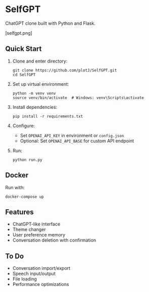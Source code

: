 # SelfGPT

ChatGPT clone built with Python and Flask.

[selfgpt.png]

## Quick Start

1. Clone and enter directory:
   ```
   git clone https://github.com/plotJ/SelfGPT.git
   cd SelfGPT
   ```

2. Set up virtual environment:
   ```
   python -m venv venv
   source venv/bin/activate  # Windows: venv\Scripts\activate
   ```

3. Install dependencies:
   ```
   pip install -r requirements.txt
   ```

4. Configure:
   - Set `OPENAI_API_KEY` in environment or `config.json`
   - Optional: Set `OPENAI_API_BASE` for custom API endpoint

5. Run:
   ```
   python run.py
   ```

## Docker

Run with:
```
docker-compose up
```

## Features

- ChatGPT-like interface
- Theme changer
- User preference memory
- Conversation deletion with confirmation

## To Do

- Conversation import/export
- Speech input/output
- File loading
- Performance optimizations


